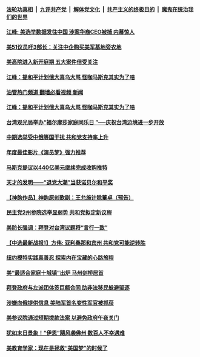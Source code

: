 ####  [法轮功真相](../../../../basic/blob/master/README.md?t=10070101) &nbsp;|&nbsp; [九评共产党](../../../../9ping.md/blob/master/README.md?t=10070101) &nbsp;|&nbsp; [解体党文化](../../../../jtdwh.md/blob/master/README.md?t=10070101)  &nbsp;|&nbsp; [共产主义的终极目的](../../../../gczydzjmd.md/blob/master/README.md?t=10070101) &nbsp;|&nbsp; [魔鬼在统治我们的世界](../../../../mgztzwmdsj.md/blob/master/README.md?t=10070101) 

#### [江峰: 美选举数据发往中国 涉案华裔CEO被捕 内幕惊人](../pages/soh6/660045.md?t=10070101) 
#### [美51议员吁3部长：关注中企购买美军基地旁农地](../pages/soh6/659970.md?t=10070101) 
#### [美高院进入新开庭期 五大案件倍受关注](../pages/soh6/659940.md?t=10070101) 
#### [江峰：提和平计划俄大喜乌大骂 怪咖马斯克其实为了啥](../pages/soh6/659832.md?t=10070101) 
#### [油管热门频道 翻墙必看视频 新闻](http://209.250.226.216:81/youtube.html?10070101)
#### [江峰：提和平计划俄大喜乌大骂 怪咖马斯克其实为了啥](../pages/soh6/659832.md?t=10070101) 
#### [台湾观光局举办“福尔摩莎家庭同乐日 ”──庆祝台湾边境进一步开放](../pages/soh6/659679.md?t=10070101) 
#### [中期选举受中俄等国干扰 共和党支持率上升](../pages/soh6/659592.md?t=10070101) 
#### [年度最佳影片《演员梦》强力推荐](../pages/soh6/659520.md?t=10070101) 
#### [马斯克提议以440亿美元继续完成收购推特](../pages/soh6/659562.md?t=10070101) 
#### [天才的发明——“退党大潮”当获诺贝尔和平奖](../pages/soh6/659526.md?t=10070101) 
#### [【神韵作品】神韵原创歌剧：王允施计除董卓（预告）](../pages/soh6/659301.md?t=10070101) 
#### [民主党2州参院选举显弱势 共和党拟定新议程](../pages/soh6/659277.md?t=10070101) 
#### [美防长强调：拜登对台湾议题将“言行一致”](../pages/soh6/659271.md?t=10070101) 
#### [【中选最新战报1】方伟: 亚利桑那和宾州 共和党可能逆转胜  ](../pages/soh6/659211.md?t=10070101) 
#### [纽约模特实践真善忍 探索内在宝藏的心路旅程](../pages/soh6/659202.md?t=10070101) 
#### [美“最适合家庭十城镇”出炉 马州剑桥居首](../pages/soh6/659001.md?t=10070101) 
#### [拜登政府与左派团体签巨额合同 助非法移民躲避驱逐](../pages/soh6/658644.md?t=10070101) 
#### [涉嫌向俄提供信息 美陆军首名变性军官被抓获](../pages/soh6/658617.md?t=10070101) 
#### [美参议院通过短期拨款法案 以避免政府午夜关门](../pages/soh6/658584.md?t=10070101) 
#### [犹如末日景象！“伊恩”飓风袭佛州 数百人不幸遇难](../pages/soh6/658332.md?t=10070101) 
#### [美教育学家：现在是拯救“美国梦”的时候了](../pages/soh6/658284.md?t=10070101) 
<img src='http://gfw-breaker.win/goodnews/indexes/soh6.md' width='0px' height='0px'/>
